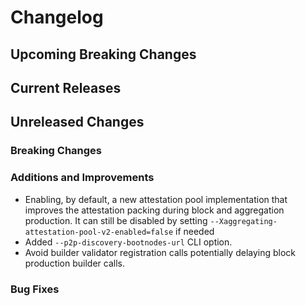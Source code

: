 # Changelog

## Upcoming Breaking Changes

## Current Releases

## Unreleased Changes

### Breaking Changes

### Additions and Improvements
- Enabling, by default, a new attestation pool implementation that improves the attestation packing during block and aggregation production. It can still be disabled by setting `--Xaggregating-attestation-pool-v2-enabled=false` if needed
- Added `--p2p-discovery-bootnodes-url` CLI option.
- Avoid builder validator registration calls potentially delaying block production builder calls.

### Bug Fixes
